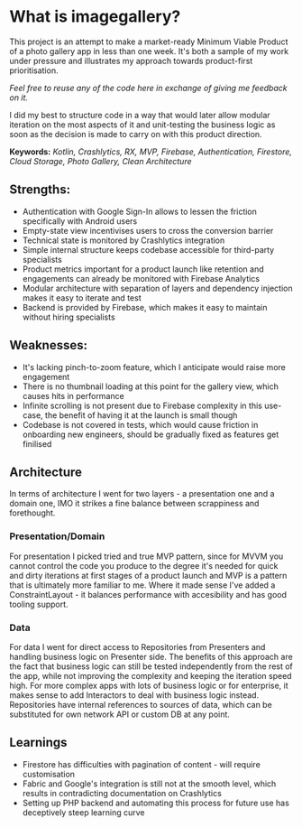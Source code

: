# What is imagegallery?
This project is an attempt to make a market-ready Minimum Viable Product of a photo gallery app in less than one week. It's both a sample of my work under pressure and illustrates my approach towards product-first prioritisation.

*Feel free to reuse any of the code here in exchange of giving me feedback on it.*

I did my best to structure code in a way that would later allow modular iteration on the most aspects of it and unit-testing the business logic as soon as the decision is made to carry on with this product direction.

**Keywords:** *Kotlin, Crashlytics, RX, MVP, Firebase, Authentication, Firestore, Cloud Storage, Photo Gallery, Clean Architecture*

## Strengths:
- Authentication with Google Sign-In allows to lessen the friction specifically with Android users
- Empty-state view incentivises users to cross the conversion barrier
- Technical state is monitored by Crashlytics integration
- Simple internal structure keeps codebase accessible for third-party specialists
- Product metrics important for a product launch like retention and engagements can already be monitored with Firebase Analytics 
- Modular architecture with separation of layers and dependency injection makes it easy to iterate and test
- Backend is provided by Firebase, which makes it easy to maintain without hiring specialists

## Weaknesses:
- It's lacking pinch-to-zoom feature, which I anticipate would raise more engagement
- There is no thumbnail loading at this point for the gallery view, which causes hits in performance
- Infinite scrolling is not present due to Firebase complexity in this use-case, the benefit of having it at the launch is small though
- Codebase is not covered in tests, which would cause friction in onboarding new engineers, should be gradually fixed as features get finilised


## Architecture
In terms of architecture I went for two layers - a presentation one and a domain one, IMO it strikes a fine balance between scrappiness and forethought.

### Presentation/Domain
For presentation I picked tried and true MVP pattern, since for MVVM you cannot control the code you produce to the degree it's needed for quick and dirty iterations at first stages of a product launch and MVP is a pattern that is ultimately more familiar to me. Where it made sense I've added a ConstraintLayout - it balances performance with accesibility and has good tooling support.

### Data
For data I went for direct access to Repositories from Presenters and handling business logic on Presenter side. The benefits of this approach are the fact that business logic can still be tested independently from the rest of the app, while not improving the complexity and keeping the iteration speed high. For more complex apps with lots of business logic or for enterprise, it makes sense to add Interactors to deal with business logic instead. Repositories have internal references to sources of data, which can be substituted for own network API or custom DB at any point.

## Learnings
- Firestore has difficulties with pagination of content - will require customisation
- Fabric and Google's integration is still not at the smooth level, which results in contradicting documentation on Crashlytics
- Setting up PHP backend and automating this process for future use has deceptively steep learning curve
